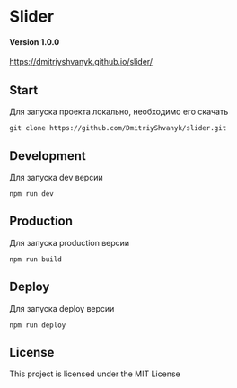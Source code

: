 # Slider

#### Version 1.0.0

https://dmitriyshvanyk.github.io/slider/


## Start

Для запуска проекта локально, необходимо его скачать

`git clone https://github.com/DmitriyShvanyk/slider.git`


## Development

Для запуска dev версии

`npm run dev`


## Production

Для запуска production версии

`npm run build`



## Deploy

Для запуска deploy версии

`npm run deploy`


## License

This project is licensed under the MIT License